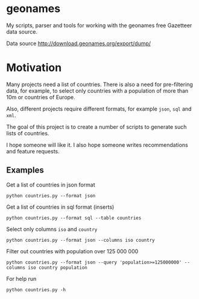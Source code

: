# geonames

My scripts, parser and tools for working with the geonames free Gazetteer data source. 

Data source http://download.geonames.org/export/dump/

# Motivation

Many projects need a list of countries. There is also a need for pre-filtering data, for example, to select only countries with a population of more than 10m or countries of Europe.

Also, different projects require different formats, for example `json`, `sql` and `xml`.

The goal of this project is to create a number of scripts to generate such lists of countries.

I hope someone will like it. I also hope someone writes recommendations and feature requests.

## Examples

Get a list of countries in json format

```
python countries.py --format json 
```

Get a list of countries in sql format (inserts)

```
python countries.py --format sql --table countries
```

Select only columns `iso` and `country`

```
python countries.py --format json --columns iso country
```

Filter out countries with population over 125 000 000

```
python countries.py --format json --query 'population>=125000000' --columns iso country population
```

For help run

```
python countries.py -h
```
